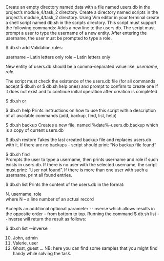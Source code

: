 Create an empty directory named data with a file named users.db in the project’s module_4/task_2 directory.
Create a directory named scripts in the project’s module_4/task_2 directory. Using Vim editor in your terminal create a shell script named db.sh in the scripts directory. This script must support the following commands:
Adds a new line to the users.db. The script must prompt a user to type the username of a new entity. After entering the username, the user must be prompted to type a role.

$ db.sh add
Validation rules:

username – Latin letters only
role – Latin letters only

New entity of users.db should be a comma-separated value like: _username_, _role_.

The script must check the existence of the users.db file (for all commands accept $ db.sh or $ db.sh help ones) and prompt to confirm to create one if it does not exist and to continue initial operation after creation is completed.

$ db.sh
or

$ db.sh help
Prints instructions on how to use this script with a description of all available commands (add, backup, find, list, help)

$ db.sh backup
Creates a new file, named %date%-users.db.backup which is a copy of current users.db

$ db.sh restore
Takes the last created backup file and replaces users.db with it. If there are no backups - script should print: “No backup file found”

$ db.sh find 					
Prompts the user to type a username, then prints username and role if such exists in users.db. If there is no user with the selected username, the script must print: “User not found”. If there is more than one user with such a username, print all found entries.

$ db.sh list
Prints the content of the users.db in the format:

N. username, role 	
where N – a line number of an actual record

Accepts an additional optional parameter --inverse which allows results in the opposite order – from bottom to top. Running the command $ db.sh list --inverse will return the result as follows:

$ db.sh list --inverse

  10. John, admin
  9. Valerie, user
  8. Ghost, guest
   …
NB: here you can find some samples that you might find handy while solving the task.